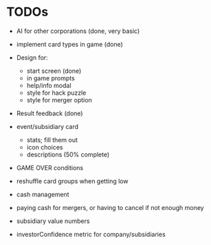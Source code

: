 # TODOs

- AI for other corporations (done, very basic)
- implement card types in game (done)
- Design for:
	- start screen (done)
	- in game prompts
	- help/info modal
	- style for hack puzzle
	- style for merger option
- Result feedback (done)

- event/subsidiary card
	- stats; fill them out
	- icon choices
	- descriptions (50% complete)

- GAME OVER conditions
- reshuffle card groups when getting low

- cash management
- paying cash for mergers, or having to cancel if not enough money
- subsidiary value numbers
- investorConfidence metric for company/subsidiaries
